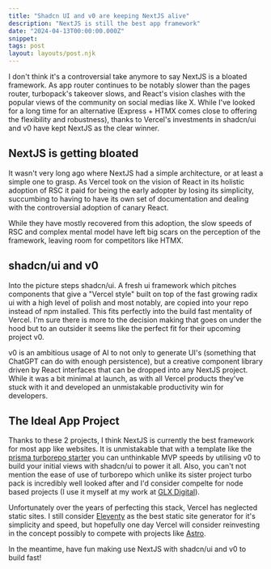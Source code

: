 ```yaml
---
title: "Shadcn UI and v0 are keeping NextJS alive"
description: "NextJS is still the best app framework"
date: "2024-04-13T00:00:00.000Z"
snippet:
tags: post
layout: layouts/post.njk
---
```


I don't think it's a controversial take anymore to say NextJS is a bloated framework. As app router
continues to be notably slower than the pages router, turbopack's takeover slows, and React's vision
clashes with the popular views of the community on social medias like X. While I've looked for a long
time for an alternative (Express + HTMX comes close to offering the flexibility and robustness), thanks
to Vercel's investments in shadcn/ui and v0 have kept NextJS as the clear winner.

## NextJS is getting bloated

It wasn't very long ago where NextJS had a simple architecture, or at least a simple one to grasp.
As Vercel took on the vision of React in its holistic adoption of RSC it paid for being the early
adopter by losing its simplicity, succumbing to having to have its own set of documentation
and dealing with the controversial adoption of canary React.

While they have mostly recovered from this adoption, the slow speeds of RSC and complex mental model
have left big scars on the perception of the framework, leaving room for competitors like HTMX.

## shadcn/ui and v0

Into the picture steps shadcn/ui. A fresh ui framework which pitches components that give a "Vercel style" built
on top of the fast growing radix ui with a high level of polish and most notably, are copied into your repo
instead of npm installed. This fits perfectly into the build fast mentality of Vercel. I'm sure there is more
to the decision making that goes on under the hood but to an outsider it seems like the perfect fit for their
upcoming project v0.

v0 is an ambitious usage of AI to not only to generate UI's (something that ChatGPT can do with enough persistence),
but a creative component library driven by React interfaces that can be dropped into any NextJS project. While it was
a bit minimal at launch, as with all Vercel products they've stuck with it and developed an unmistakable productivity
win for developers.

## The Ideal App Project

Thanks to these 2 projects, I think NextJS is currently the best framework for most app like websites.
It is unmistakable that with a template like the [prisma turborepo starter](https://github.com/vercel/turbo/tree/main/examples/with-prisma)
you can unthinkable MVP speeds by utilising v0 to build your initial views with shadcn/ui to power it all.
Also, you can't not mention the ease of use of turborepo which unlike its sister project turbo pack is incredibly well
looked after and I'd consider compelte for node based projects (I use it myself at my work at [GLX Digital](https://www.glxdigital.com/)).

Unfortunately over the years of perfecting this stack, Vercel has neglected static sites. I still consider
[Eleventy](https://www.11ty.dev/) as the best static site generator for it's simplicity and speed, but hopefully
one day Vercel will consider reinvesting in the concept possibly to compete with projects like [Astro](https://astro.build/).

In the meantime, have fun making use NextJS with shadcn/ui and v0 to build fast!
